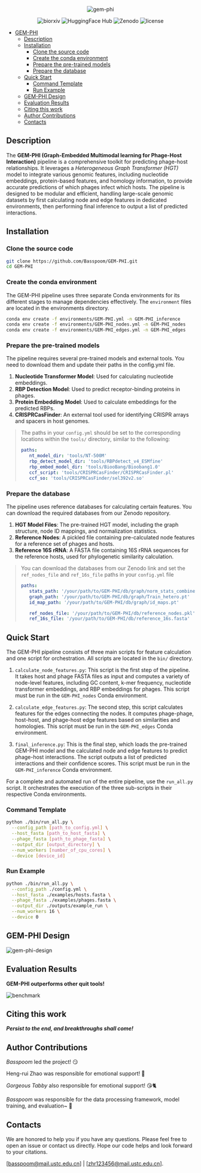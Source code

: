 <div align="center">


![gem-phi](GEM-PHI_logo.jpg)

![biorxiv](https://img.shields.io/badge/bioRxiv-preprint-yellow.svg)
![HuggingFace Hub](https://img.shields.io/badge/%F0%9F%A4%97%20Hugging%20Face-Models-red)
![Zenodo](https://img.shields.io/badge/zenodo-Datasets-green)
![license](https://img.shields.io/badge/License-CC--BY--NC%204.0-blue.svg?labelColor=gray)

</div>

- [GEM-PHI](#GEM-PHI)
  - [Description](#description)
  - [Installation](#installation)
    - [Clone the source code](#clone-the-source-code)
    - [Create the conda environment](#create-the-conda-environment)
    - [Prepare the pre-trained models](#prepare-the-pre-trained-models)
    - [Prepare the database](#prepare-the-database)
  - [Quick Start](#quick-start)
    - [Command Template](#command-template)
    - [Run Example](#run-example)
  - [GEM-PHI Design](#GEM-PHI-design)
  - [Evaluation Results](#evaluation-results)
  - [Citing this work](#citing-this-work)
  - [Author Contributions](#author-contributions)
  - [Contacts](#Contacts)




## Description

The **GEM-PHI (Graph-Embedded Multimodal learning for Phage-Host Interaction)** pipeline is a comprehensive toolkit for predicting phage-host relationships. It leverages a *Heterogeneous Graph Transformer (HGT)* model to integrate various genomic features, including nucleotide embeddings, protein-based features, and homology information, to provide accurate predictions of which phages infect which hosts. The pipeline is designed to be modular and efficient, handling large-scale genomic datasets by first calculating node and edge features in dedicated environments, then performing final inference to output a list of predicted interactions.




## Installation


### Clone the source code

```bash
git clone https://github.com/Basspoom/GEM-PHI.git
cd GEM-PHI
```


### Create the conda environment

The GEM-PHI pipeline uses three separate Conda environments for its different stages to manage dependencies effectively. The `environment` files are located in the environments directory.

```bash
conda env create -f environments/GEM-PHI.yml -n GEM-PHI_inference
conda env create -f environments/GEM-PHI_nodes.yml -n GEM-PHI_nodes
conda env create -f environments/GEM-PHI_edges.yml -n GEM-PHI_edges
```




### Prepare the pre-trained models

The pipeline requires several pre-trained models and external tools. You need to download them and update their paths in the config.yml file.

1. **Nucleotide Transformer Model**: Used for calculating nucleotide embeddings.
2. **RBP Detection Model**: Used to predict receptor-binding proteins in phages.
3. **Protein Embedding Model**: Used to calculate embeddings for the predicted RBPs.
4. **CRISPRCasFinder**: An external tool used for identifying CRISPR arrays and spacers in host genomes.

> The paths in your `config.yml` should be set to the corresponding locations within the `tools/` directory, similar to the following:
> ```yml
> paths:
>    nt_model_dir: 'tools/NT-500M'
>    rbp_detect_model_dir: 'tools/RBPdetect_v4_ESMfine'
>    rbp_embed_model_dir: 'tools/BiooBang/Bioobang1.0'
>    ccf_script: 'tools/CRISPRCasFinder/CRISPRCasFinder.pl'
>    ccf_so: 'tools/CRISPRCasFinder/sel392v2.so'
> ```




### Prepare the database

The pipeline uses reference databases for calculating certain features. You can download the required databases from our Zenodo repository.

1. **HGT Model Files**: The pre-trained HGT model, including the graph structure, node ID mappings, and normalization statistics.
2. **Reference Nodes**: A pickled file containing pre-calculated node features for a reference set of phages and hosts.
3. **Reference 16S rRNA**: A FASTA file containing 16S rRNA sequences for the reference hosts, used for phylogenetic similarity calculation.

> You can download the databases from our Zenodo link and set the `ref_nodes_file` and `ref_16s_file` paths in your `config.yml` file
> ```yml
> paths:
>    stats_path: '/your/path/to/GEM-PHI/db/graph/norm_stats_combined.pt'
>    graph_path: '/your/path/to/GEM-PHI/db/graph/Train_hetero.pt'
>    id_map_path: '/your/path/to/GEM-PHI/db/graph/id_maps.pt'
>
>    ref_nodes_file: '/your/path/to/GEM-PHI/db/reference_nodes.pkl'
>    ref_16s_file: '/your/path/to/GEM-PHI/db/reference_16s.fasta'
> ```




## Quick Start

The GEM-PHI pipeline consists of three main scripts for feature calculation and one script for orchestration. All scripts are located in the `bin/` directory.

1. `calculate_node_features.py`: This script is the first step of the pipeline. It takes host and phage FASTA files as input and computes a variety of node-level features, including GC content, k-mer frequency, nucleotide transformer embeddings, and RBP embeddings for phages. This script must be run in the `GEM-PHI_nodes` Conda environment.

2. `calculate_edge_features.py`: The second step, this script calculates features for the edges connecting the nodes. It computes phage-phage, host-host, and phage-host edge features based on similarities and homologies. This script must be run in the `GEM-PHI_edges` Conda environment.

3. `final_inference.py`: This is the final step, which loads the pre-trained GEM-PHI model and the calculated node and edge features to predict phage-host interactions. The script outputs a list of predicted interactions and their confidence scores. This script must be run in the `GEM-PHI_inference` Conda environment.

For a complete and automated run of the entire pipeline, use the `run_all.py` script. It orchestrates the execution of the three sub-scripts in their respective Conda environments.


### Command Template

```bash
python ./bin/run_all.py \
  --config_path [path_to_config.yml] \
  --host_fasta [path_to_host_fasta] \
  --phage_fasta [path_to_phage_fasta] \
  --output_dir [output_directory] \
  --num_workers [number_of_cpu_cores] \
  --device [device_id]
```


### Run Example

```bash
python ./bin/run_all.py \
  --config_path ./config.yml \
  --host_fasta ./examples/hosts.fasta \
  --phage_fasta ./examples/phages.fasta \
  --output_dir ./outputs/example_run \
  --num_workers 16 \
  --device 0
```

## GEM-PHI Design
![gem-phi-design](GEM-PHI.jpg)



## Evaluation Results

**GEM-PHI outperforms other quit tools!**

![benchmark](benchmark.jpg)




## Citing this work

***Persist to the end, and breakthroughs shall come!***




## Author Contributions

*Basspoom* led the project! 😏

Heng-rui Zhao was responsible for emotional support! 🥰

*Gorgeous Tabby* also responsible for emotional support! 😘🐈

*Basspoom* was responsible for the data processing framework, model training, and evaluation~ 🤗




## Contacts

We are honored to help you if you have any questions. Please feel free to open an issue or contact us directly. Hope our code helps and look forward to your citations.

[basspoom@mail.ustc.edu.cn] | [zhr123456@mail.ustc.edu.cn].


